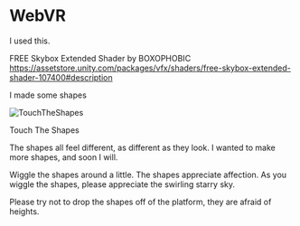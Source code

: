 # WebVR

I used this.

FREE Skybox Extended Shader by BOXOPHOBIC
https://assetstore.unity.com/packages/vfx/shaders/free-skybox-extended-shader-107400#description


I made some shapes

![TouchTheShapes](https://user-images.githubusercontent.com/62120715/204606179-38a02df4-1ec8-448c-b401-f812be04c5c1.PNG)


Touch The Shapes

The shapes all feel different, as different as they look. I wanted to make more shapes, and soon I will.

Wiggle the shapes around a little. The shapes appreciate affection. 
As you wiggle the shapes, please appreciate the swirling starry sky. 

Please try not to drop the shapes off of the platform, they are afraid of heights.
